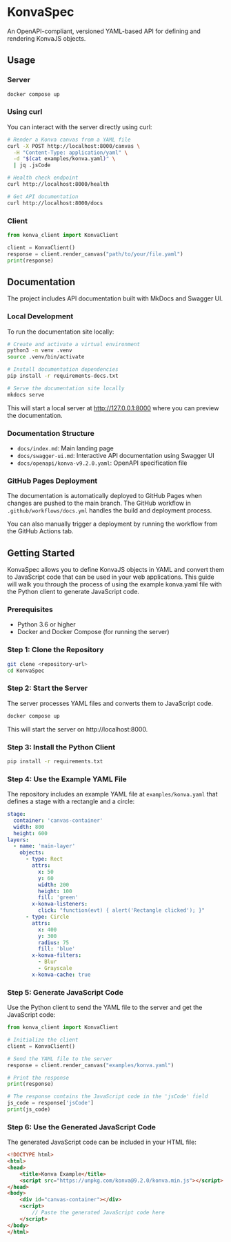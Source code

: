 # KonvaSpec

An OpenAPI-compliant, versioned YAML-based API for defining and rendering KonvaJS objects.

## Usage

### Server

```bash
docker compose up
```

### Using curl

You can interact with the server directly using curl:

```bash
# Render a Konva canvas from a YAML file
curl -X POST http://localhost:8000/canvas \
  -H "Content-Type: application/yaml" \
  -d "$(cat examples/konva.yaml)" \
  | jq .jsCode

# Health check endpoint
curl http://localhost:8000/health

# Get API documentation
curl http://localhost:8000/docs
```

### Client

```python
from konva_client import KonvaClient

client = KonvaClient()
response = client.render_canvas("path/to/your/file.yaml")
print(response)
```

## Documentation

The project includes API documentation built with MkDocs and Swagger UI.

### Local Development

To run the documentation site locally:

```bash
# Create and activate a virtual environment
python3 -m venv .venv
source .venv/bin/activate

# Install documentation dependencies
pip install -r requirements-docs.txt

# Serve the documentation site locally
mkdocs serve
```

This will start a local server at http://127.0.0.1:8000 where you can preview the documentation.

### Documentation Structure

- `docs/index.md`: Main landing page
- `docs/swagger-ui.md`: Interactive API documentation using Swagger UI
- `docs/openapi/konva-v9.2.0.yaml`: OpenAPI specification file

### GitHub Pages Deployment

The documentation is automatically deployed to GitHub Pages when changes are pushed to the main branch. The GitHub workflow in `.github/workflows/docs.yml` handles the build and deployment process.

You can also manually trigger a deployment by running the workflow from the GitHub Actions tab.

## Getting Started

KonvaSpec allows you to define KonvaJS objects in YAML and convert them to JavaScript code that can be used in your web applications. This guide will walk you through the process of using the example konva.yaml file with the Python client to generate JavaScript code.

### Prerequisites

- Python 3.6 or higher
- Docker and Docker Compose (for running the server)

### Step 1: Clone the Repository

```bash
git clone <repository-url>
cd KonvaSpec
```

### Step 2: Start the Server

The server processes YAML files and converts them to JavaScript code.

```bash
docker compose up
```

This will start the server on http://localhost:8000.

### Step 3: Install the Python Client

```bash
pip install -r requirements.txt
```

### Step 4: Use the Example YAML File

The repository includes an example YAML file at `examples/konva.yaml` that defines a stage with a rectangle and a circle:

```yaml
stage:
  container: 'canvas-container'
  width: 800
  height: 600
layers:
  - name: 'main-layer'
    objects:
      - type: Rect
        attrs:
          x: 50
          y: 60
          width: 200
          height: 100
          fill: 'green'
        x-konva-listeners:
          click: "function(evt) { alert('Rectangle clicked'); }"
      - type: Circle
        attrs:
          x: 400
          y: 300
          radius: 75
          fill: 'blue'
        x-konva-filters:
          - Blur
          - Grayscale
        x-konva-cache: true
```

### Step 5: Generate JavaScript Code

Use the Python client to send the YAML file to the server and get the JavaScript code:

```python
from konva_client import KonvaClient

# Initialize the client
client = KonvaClient()

# Send the YAML file to the server
response = client.render_canvas("examples/konva.yaml")

# Print the response
print(response)

# The response contains the JavaScript code in the 'jsCode' field
js_code = response['jsCode']
print(js_code)
```

### Step 6: Use the Generated JavaScript Code

The generated JavaScript code can be included in your HTML file:

```html
<!DOCTYPE html>
<html>
<head>
    <title>Konva Example</title>
    <script src="https://unpkg.com/konva@9.2.0/konva.min.js"></script>
</head>
<body>
    <div id="canvas-container"></div>
    <script>
        // Paste the generated JavaScript code here
    </script>
</body>
</html>
```